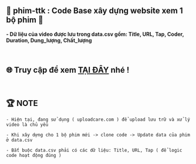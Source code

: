 ## 🚀 **phim-ttk : Code Base xây dựng website xem 1 bộ phim** 🚀

**- Dữ liệu của video được lưu trong data.csv gồm: Title, URL, Tap, Coder, Duration, Dung_lượng, Chất_lượng**

</br>

## 🌐 Truy cập để xem [TẠI ĐÂY](https://tongtrankien1605.github.io/phim-ttk) nhé !

</br>

## 🏆 NOTE

    - Hiện tại, đang sử dụng ( uploadcare.com ) để upload lưu trữ và xử lý video là chủ yếu

    - Khi xây dựng cho 1 bộ phim mới -> clone code -> Update data của phim ở data.csv

    - Bắt buộc data.csv phải có các dữ liệu: Title, URL, Tap ( để logic code hoạt động đúng )

</br>
